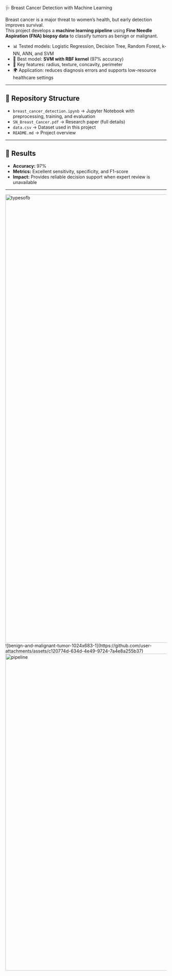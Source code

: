 🩺 Breast Cancer Detection with Machine Learning

Breast cancer is a major threat to women’s health, but early detection improves survival.  
This project develops a **machine learning pipeline** using **Fine Needle Aspiration (FNA) biopsy data** to classify tumors as benign or malignant.

- 📊 Tested models: Logistic Regression, Decision Tree, Random Forest, k-NN, ANN, and SVM  
- 🧠 Best model: **SVM with RBF kernel** (97% accuracy)  
- 🔑 Key features: radius, texture, concavity, perimeter  
- 🌍 Application: reduces diagnosis errors and supports low-resource healthcare settings  

---

## 📂 Repository Structure
- `breast_cancer_detection.ipynb` → Jupyter Notebook with preprocessing, training, and evaluation  
- `SN_Breast_Cancer.pdf` → Research paper (full details)  
- `data.csv` → Dataset used in this project  
- `README.md` → Project overview  

---

## 🚀 Results
- **Accuracy:** 97%  
- **Metrics:** Excellent sensitivity, specificity, and F1-score  
- **Impact:** Provides reliable decision support when expert review is unavailable  

---
<img width="2000" height="1400" alt="typesofb" src="https://github.com/user-attachments/assets/41bcbdbd-5ebc-4fff-8e7f-08766825c280" />
![benign-and-malignant-tumor-1024x683-1](https://github.com/user-attachments/assets/c120774d-634d-4e49-9724-7a4e8a255b37)
<img width="690" height="989" alt="pipeline" src="https://github.com/user-attachments/assets/f629e6ae-ab29-4db1-8c1e-0559847af386" />
